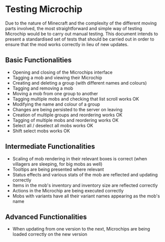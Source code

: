# Testing Microchip
Due to the nature of Minecraft and the complexity of the different moving parts involved, the most straightforward and simple way of testing Microchip would be to carry out manual testing. This document intends to present a standardised set of tests that should be carried out in order to ensure that the mod works correctly in lieu of new updates.

## Basic Functionalities
- Opening and closing of the Microchips interface
- Tagging a mob and viewing their Microchip
- Creating and deleting a group (with different names and colours)
- Tagging and removing a mob
- Moving a mob from one group to another
- Tagging multiple mobs and checking that list scroll works OK
- Modifying the name and colour of a group
- Changes are being persisted to the server on leaving
- Creation of multiple groups and reordering works OK
- Tagging of multiple mobs and reordering works OK
- Select all / deselect all mobs works OK
- Shift select mobs works OK

## Intermediate Functionalities
- Scaling of mob rendering in their relevant boxes is correct (when villagers are sleeping, for big mobs as well)
- Tooltips are being presented where relevant
- Status effects and various stats of the mob are reflected and updating correctly
- Items in the mob's inventory and inventory size are reflected correctly
- Actions in the Microchip are being executed correctly
- Mobs with variants have all their variant names appearing as the mob's name

## Advanced Functionalities
- When updating from one version to the next, Microchips are being loaded correctly on the new version
